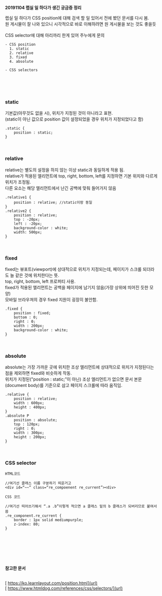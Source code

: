 **20191104 랩실 일 하다가 생긴 궁금증 정리**

랩실 일 하다가 CSS position에 대해 검색 할 일 있어서 전에 봤던 문서를 다시 봄.<br/>
원 게시물이 잘 나와 있으니 시각적으로 바로 이해하려면 원 게시물을 보는 것도 좋을듯<br/>
<br/>
CSS selector에 대해 아리까리 한게 있어 주누에게 문의<br/>
```
- CSS position 
  1. static
  2. relative
  3. fixed
  4. absolute

- CSS selectors

```
<br/>
<br/>
<br/>

### static
기본값(아무것도 없을 시), 위치가 지정된 것이 아니라고 표현.<br/>
(static이 아닌 값으로 position 값이 설정되었을 경우 위치가 지정되었다고 함)

```
.static {
    position : static;
}
```
<br/>

### relative
relative는 별도의 설정을 하지 않는 이상 static과 동일하게 적용 됨.<br/>
relative가 적용된 엘리먼트에 top, right, bottom, left를 지정하면 기본 위치와 다르게 위치가 조정됨.<br/>
다른 요소는 해당 엘리먼트에서 난긴 공백에 맞춰 들어가지 않음<br/>
```
.relative1 {
    position : relative; //static이랑 동일
}
.relative2 {
    position : relative;
    top : -20px;
    left : -20px;
    background-color : white;
    width: 500px;
}
```
<br/>

### fixed
fixed는 뷰포트(viewport)에 상대적으로 위치가 지정되는데, 페이지가 스크롤 되더라도 늘 같은 것에 위치한다는 뜻.<br/>
top, right, bottom, left 프로퍼티 사용.<br/>
fixed가 적용된 엘리먼트는 공백을 페이지에 남기지 않음(가장 상위에 띄어진 듯한 모양)<br/>
모바일 브라우져의 경우 fixed 지원이 굉장히 불안함.<br/>
```
.fixed {
    position : fixed;
    bottom : 0;
    right : 0;
    width : 200px;
    background-color : white;
}
```
<br/>

### absolute
absolute는 가장 가까운 곳에 위치한 조상 엘리먼트에 상대적으로 위치가 지정된다는 점을 제외하면 fixed와 비슷하게 작동.<br/>
위치가 지정된("position : static;”이 아닌) 조상 엘리먼트가 없으면 문서 본문 (document body)를 기준으로 삼고 페이지 스크롤에 따라 움직임.<br/>

```
.relative {
    position : relative;
    width : 600px;
    height : 400px;
}
.absolute P
    position : absolute;
    top : 120px;
    right : 0;
    width : 300px;
    height : 200px;
}
```
<br/>

### CSS selector 

```
HTML코드

//여기선 클래스 이름 구분하기 띄운거고
<div id=“~~” class=“re_compoenent re_current”><div> 
```

```
CSS 코드

//여기선 띄어쓰기해서 “.a .b”이렇게 적으면 a 클래스 밑의 b 클래스가 되버리므로 붙여서 씀
.re_component.re_current { 
    border : 1px solid mediumpurple;
    z-index: 80;
}
```



<br/>
<br/>
<br/>
<br/>
<br/>





**참고한 문서**
<br/>
<br/>

[ https://ko.learnlayout.com/position.html](url)<br/>
[ https://www.htmldog.com/references/css/selectors/](url) <br/>

<br/>
<br/>
<br/>
<br/>
